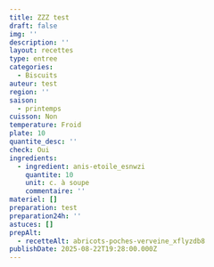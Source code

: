 ```yaml
---
title: ZZZ test
draft: false
img: ''
description: ''
layout: recettes
type: entree
categories:
  - Biscuits
auteur: test
region: ''
saison:
  - printemps
cuisson: Non
temperature: Froid
plate: 10
quantite_desc: ''
check: Oui
ingredients:
  - ingredient: anis-etoile_esnwzi
    quantite: 10
    unit: c. à soupe
    commentaire: ''
materiel: []
preparation: test
preparation24h: ''
astuces: []
prepAlt:
  - recetteAlt: abricots-poches-verveine_xflyzdb8
publishDate: 2025-08-22T19:28:00.000Z
---
```


